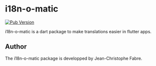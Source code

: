 # i18n-o-matic

[![Pub Version](https://img.shields.io/pub/v/i18n_omatic)](https://pub.dev/packages/i18n_omatic)  

i18n-o-matic is a dart package to make translations easier in flutter apps.


## Author

The i18n-o-matic package is developped by Jean-Christophe Fabre.
